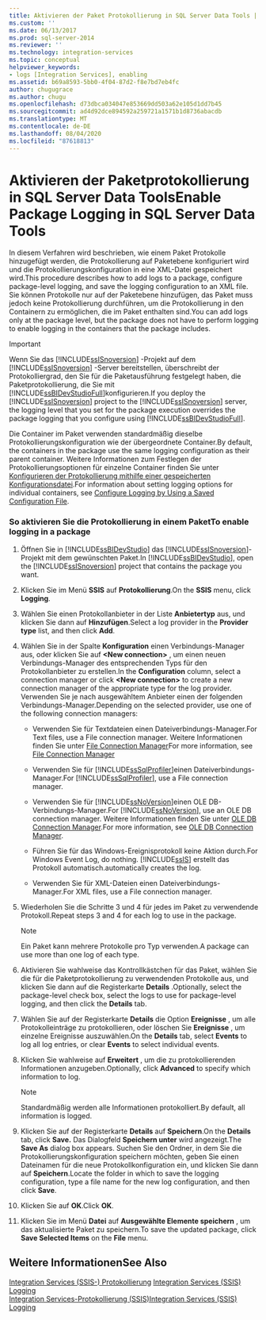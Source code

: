 ```yaml
---
title: Aktivieren der Paket Protokollierung in SQL Server Data Tools | Microsoft-Dokumentation
ms.custom: ''
ms.date: 06/13/2017
ms.prod: sql-server-2014
ms.reviewer: ''
ms.technology: integration-services
ms.topic: conceptual
helpviewer_keywords:
- logs [Integration Services], enabling
ms.assetid: b69a8593-5bb0-4f04-87d2-f8e7bd7eb4fc
author: chugugrace
ms.author: chugu
ms.openlocfilehash: d73dbca034047e853669dd503a62e105d1dd7b45
ms.sourcegitcommit: ad4d92dce894592a259721a1571b1d8736abacdb
ms.translationtype: MT
ms.contentlocale: de-DE
ms.lasthandoff: 08/04/2020
ms.locfileid: "87618813"
---
```

# <a name="enable-package-logging-in-sql-server-data-tools"></a><span data-ttu-id="9308e-102">Aktivieren der Paketprotokollierung in SQL Server Data Tools</span><span class="sxs-lookup"><span data-stu-id="9308e-102">Enable Package Logging in SQL Server Data Tools</span></span>
  <span data-ttu-id="9308e-103">In diesem Verfahren wird beschrieben, wie einem Paket Protokolle hinzugefügt werden, die Protokollierung auf Paketebene konfiguriert wird und die Protokollierungskonfiguration in eine XML-Datei gespeichert wird.</span><span class="sxs-lookup"><span data-stu-id="9308e-103">This procedure describes how to add logs to a package, configure package-level logging, and save the logging configuration to an XML file.</span></span> <span data-ttu-id="9308e-104">Sie können Protokolle nur auf der Paketebene hinzufügen, das Paket muss jedoch keine Protokollierung durchführen, um die Protokollierung in den Containern zu ermöglichen, die im Paket enthalten sind.</span><span class="sxs-lookup"><span data-stu-id="9308e-104">You can add logs only at the package level, but the package does not have to perform logging to enable logging in the containers that the package includes.</span></span>  
  
> [!IMPORTANT]  
>  <span data-ttu-id="9308e-105">Wenn Sie das [!INCLUDE[ssISnoversion](../includes/ssisnoversion-md.md)] -Projekt auf dem [!INCLUDE[ssISnoversion](../includes/ssisnoversion-md.md)] -Server bereitstellen, überschreibt der Protokolliergrad, den Sie für die Paketausführung festgelegt haben, die Paketprotokollierung, die Sie mit [!INCLUDE[ssBIDevStudioFull](../includes/ssbidevstudiofull-md.md)]konfigurieren.</span><span class="sxs-lookup"><span data-stu-id="9308e-105">If you deploy the [!INCLUDE[ssISnoversion](../includes/ssisnoversion-md.md)] project to the [!INCLUDE[ssISnoversion](../includes/ssisnoversion-md.md)] server, the logging level that you set for the package execution overrides the package logging that you configure using [!INCLUDE[ssBIDevStudioFull](../includes/ssbidevstudiofull-md.md)].</span></span>  
  
 <span data-ttu-id="9308e-106">Die Container im Paket verwenden standardmäßig dieselbe Protokollierungskonfiguration wie der übergeordnete Container.</span><span class="sxs-lookup"><span data-stu-id="9308e-106">By default, the containers in the package use the same logging configuration as their parent container.</span></span> <span data-ttu-id="9308e-107">Weitere Informationen zum Festlegen der Protokollierungsoptionen für einzelne Container finden Sie unter [Konfigurieren der Protokollierung mithilfe einer gespeicherten Konfigurationsdatei](../../2014/integration-services/configure-logging-by-using-a-saved-configuration-file.md).</span><span class="sxs-lookup"><span data-stu-id="9308e-107">For information about setting logging options for individual containers, see [Configure Logging by Using a Saved Configuration File](../../2014/integration-services/configure-logging-by-using-a-saved-configuration-file.md).</span></span>  
  
### <a name="to-enable-logging-in-a-package"></a><span data-ttu-id="9308e-108">So aktivieren Sie die Protokollierung in einem Paket</span><span class="sxs-lookup"><span data-stu-id="9308e-108">To enable logging in a package</span></span>  
  
1.  <span data-ttu-id="9308e-109">Öffnen Sie in [!INCLUDE[ssBIDevStudio](../includes/ssbidevstudio-md.md)] das [!INCLUDE[ssISnoversion](../includes/ssisnoversion-md.md)]-Projekt mit dem gewünschten Paket.</span><span class="sxs-lookup"><span data-stu-id="9308e-109">In [!INCLUDE[ssBIDevStudio](../includes/ssbidevstudio-md.md)], open the [!INCLUDE[ssISnoversion](../includes/ssisnoversion-md.md)] project that contains the package you want.</span></span>  
  
2.  <span data-ttu-id="9308e-110">Klicken Sie im Menü **SSIS** auf **Protokollierung**.</span><span class="sxs-lookup"><span data-stu-id="9308e-110">On the **SSIS** menu, click **Logging**.</span></span>  
  
3.  <span data-ttu-id="9308e-111">Wählen Sie einen Protokollanbieter in der Liste **Anbietertyp** aus, und klicken Sie dann auf **Hinzufügen**.</span><span class="sxs-lookup"><span data-stu-id="9308e-111">Select a log provider in the **Provider type** list, and then click **Add**.</span></span>  
  
4.  <span data-ttu-id="9308e-112">Wählen Sie in der Spalte **Konfiguration** einen Verbindungs-Manager aus, oder klicken Sie auf **\<New connection>** , um einen neuen Verbindungs-Manager des entsprechenden Typs für den Protokollanbieter zu erstellen.</span><span class="sxs-lookup"><span data-stu-id="9308e-112">In the **Configuration** column, select a connection manager or click **\<New connection>** to create a new connection manager of the appropriate type for the log provider.</span></span> <span data-ttu-id="9308e-113">Verwenden Sie je nach ausgewähltem Anbieter einen der folgenden Verbindungs-Manager.</span><span class="sxs-lookup"><span data-stu-id="9308e-113">Depending on the selected provider, use one of the following connection managers:</span></span>  
  
    -   <span data-ttu-id="9308e-114">Verwenden Sie für Textdateien einen Dateiverbindungs-Manager.</span><span class="sxs-lookup"><span data-stu-id="9308e-114">For Text files, use a File connection manager.</span></span> <span data-ttu-id="9308e-115">Weitere Informationen finden Sie unter [File Connection Manager](connection-manager/file-connection-manager.md)</span><span class="sxs-lookup"><span data-stu-id="9308e-115">For more information, see [File Connection Manager](connection-manager/file-connection-manager.md)</span></span>  
  
    -   <span data-ttu-id="9308e-116">Verwenden Sie für [!INCLUDE[ssSqlProfiler](../includes/sssqlprofiler-md.md)]einen Dateiverbindungs-Manager.</span><span class="sxs-lookup"><span data-stu-id="9308e-116">For [!INCLUDE[ssSqlProfiler](../includes/sssqlprofiler-md.md)], use a File connection manager.</span></span>  
  
    -   <span data-ttu-id="9308e-117">Verwenden Sie für [!INCLUDE[ssNoVersion](../includes/ssnoversion-md.md)]einen OLE DB-Verbindungs-Manager.</span><span class="sxs-lookup"><span data-stu-id="9308e-117">For [!INCLUDE[ssNoVersion](../includes/ssnoversion-md.md)], use an OLE DB connection manager.</span></span> <span data-ttu-id="9308e-118">Weitere Informationen finden Sie unter [OLE DB Connection Manager](connection-manager/ole-db-connection-manager.md).</span><span class="sxs-lookup"><span data-stu-id="9308e-118">For more information, see [OLE DB Connection Manager](connection-manager/ole-db-connection-manager.md).</span></span>  
  
    -   <span data-ttu-id="9308e-119">Führen Sie für das Windows-Ereignisprotokoll keine Aktion durch.</span><span class="sxs-lookup"><span data-stu-id="9308e-119">For Windows Event Log, do nothing.</span></span> [!INCLUDE[ssIS](../includes/ssis-md.md)] <span data-ttu-id="9308e-120">erstellt das Protokoll automatisch.</span><span class="sxs-lookup"><span data-stu-id="9308e-120">automatically creates the log.</span></span>  
  
    -   <span data-ttu-id="9308e-121">Verwenden Sie für XML-Dateien einen Dateiverbindungs-Manager.</span><span class="sxs-lookup"><span data-stu-id="9308e-121">For XML files, use a File connection manager.</span></span>  
  
5.  <span data-ttu-id="9308e-122">Wiederholen Sie die Schritte 3 und 4 für jedes im Paket zu verwendende Protokoll.</span><span class="sxs-lookup"><span data-stu-id="9308e-122">Repeat steps 3 and 4 for each log to use in the package.</span></span>  
  
    > [!NOTE]  
    >  <span data-ttu-id="9308e-123">Ein Paket kann mehrere Protokolle pro Typ verwenden.</span><span class="sxs-lookup"><span data-stu-id="9308e-123">A package can use more than one log of each type.</span></span>  
  
6.  <span data-ttu-id="9308e-124">Aktivieren Sie wahlweise das Kontrollkästchen für das Paket, wählen Sie die für die Paketprotokollierung zu verwendenden Protokolle aus, und klicken Sie dann auf die Registerkarte **Details** .</span><span class="sxs-lookup"><span data-stu-id="9308e-124">Optionally, select the package-level check box, select the logs to use for package-level logging, and then click the **Details** tab.</span></span>  
  
7.  <span data-ttu-id="9308e-125">Wählen Sie auf der Registerkarte **Details** die Option **Ereignisse** , um alle Protokolleinträge zu protokollieren, oder löschen Sie **Ereignisse** , um einzelne Ereignisse auszuwählen.</span><span class="sxs-lookup"><span data-stu-id="9308e-125">On the **Details** tab, select **Events** to log all log entries, or clear **Events** to select individual events.</span></span>  
  
8.  <span data-ttu-id="9308e-126">Klicken Sie wahlweise auf **Erweitert** , um die zu protokollierenden Informationen anzugeben.</span><span class="sxs-lookup"><span data-stu-id="9308e-126">Optionally, click **Advanced** to specify which information to log.</span></span>  
  
    > [!NOTE]  
    >  <span data-ttu-id="9308e-127">Standardmäßig werden alle Informationen protokolliert.</span><span class="sxs-lookup"><span data-stu-id="9308e-127">By default, all information is logged.</span></span>  
  
9. <span data-ttu-id="9308e-128">Klicken Sie auf der Registerkarte **Details** auf **Speichern**.</span><span class="sxs-lookup"><span data-stu-id="9308e-128">On the **Details** tab, click **Save.**</span></span> <span data-ttu-id="9308e-129">Das Dialogfeld **Speichern unter** wird angezeigt.</span><span class="sxs-lookup"><span data-stu-id="9308e-129">The **Save As** dialog box appears.</span></span> <span data-ttu-id="9308e-130">Suchen Sie den Ordner, in dem Sie die Protokollierungskonfiguration speichern möchten, geben Sie einen Dateinamen für die neue Protokollkonfiguration ein, und klicken Sie dann auf **Speichern**.</span><span class="sxs-lookup"><span data-stu-id="9308e-130">Locate the folder in which to save the logging configuration, type a file name for the new log configuration, and then click **Save**.</span></span>  
  
10. <span data-ttu-id="9308e-131">Klicken Sie auf **OK**.</span><span class="sxs-lookup"><span data-stu-id="9308e-131">Click **OK**.</span></span>  
  
11. <span data-ttu-id="9308e-132">Klicken Sie im Menü **Datei** auf **Ausgewählte Elemente speichern** , um das aktualisierte Paket zu speichern.</span><span class="sxs-lookup"><span data-stu-id="9308e-132">To save the updated package, click **Save Selected Items** on the **File** menu.</span></span>  
  
## <a name="see-also"></a><span data-ttu-id="9308e-133">Weitere Informationen</span><span class="sxs-lookup"><span data-stu-id="9308e-133">See Also</span></span>  
 <span data-ttu-id="9308e-134">[Integration Services &#40;SSIS-&#41; Protokollierung](performance/integration-services-ssis-logging.md) </span><span class="sxs-lookup"><span data-stu-id="9308e-134">[Integration Services &#40;SSIS&#41; Logging](performance/integration-services-ssis-logging.md) </span></span>  
 [<span data-ttu-id="9308e-135">Integration Services-Protokollierung &#40;SSIS&#41;</span><span class="sxs-lookup"><span data-stu-id="9308e-135">Integration Services &#40;SSIS&#41; Logging</span></span>](performance/integration-services-ssis-logging.md)  
  
  
